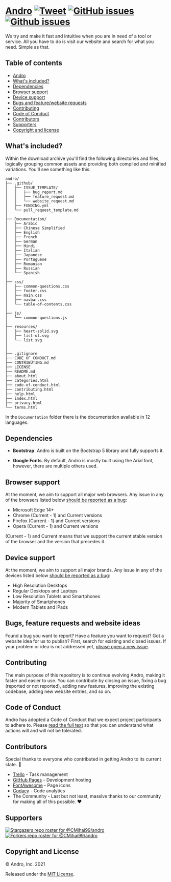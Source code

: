 # <a href="https://cmihai99.github.io/andro" target="_blank" id="andro">Andro</a> [![Tweet](https://img.shields.io/twitter/url/http/shields.io.svg?style=social)](https://twitter.com/intent/tweet?text=Find%20over%20100%20new%20and%20exciting%20websites%20at&url=http://cmihai99.github.io/andro&via=androteamfaq&hashtags=andro,webdevelopment,website,websitefinder,developers) [![GitHub issues](https://img.shields.io/github/issues/CMihai99/andro)](https://github.com/CMihai99/andro/issues) [![Github issues](https://img.shields.io/github/issues-closed/CMihai99/andro)](https://github.com/CMihai99/andro/issues?q=is%3Aissue+is%3Aclosed)

We try and make it fast and intuitive when you are in need of a tool or service. All you have to do is visit our website and search for what you need. Simple as that.

## Table of contents

- [Andro](#andro)
- [What's included?](#whats-included)
- [Dependencies](#dependencies)
- [Browser support](#browser-support)
- [Device support](#device-support)
- [Bugs and feature/website requests](#bugs-and-requests)
- [Contributing](#contributing)
- [Code of Conduct](#code-of-conduct)
- [Contributors](#contributors)
- [Supporters](#supporters)
- [Copyright and license](#copyright-and-license)

<a id="whats-included"><h2>What's included?</h2></a>

Within the download archive you'll find the following directories and files, logically grouping common assets and providing both compiled and minified variations. You'll see something like this:

```
andro/
├── .github/
│   ├── ISSUE_TEMPLATE/
│   │   ├── bug_report.md
│   │   ├── feature_request.md
│   │   └── website_request.md
│   ├── FUNDING.yml
│   └── pull_request_template.md
│
├── Documentation/
│   ├── Arabic
│   ├── Chinese Simplified
│   ├── English
│   ├── French
│   ├── German
│   ├── Hindi
│   ├── Italian
│   ├── Japanese
│   ├── Portuguese
│   ├── Romanian
│   ├── Russian
│   └── Spanish
│
├── css/
│   ├── common-questions.css
│   ├── footer.css
│   ├── main.css
│   ├── navbar.css
│   └── table-of-contents.css
│
├── js/
│   └── common-questions.js
│
├── resources/
│   ├── heart-solid.svg
│   ├── list-ul.svg
│   └── list.svg
│
│
├── .gitignore
├── CODE_OF_CONDUCT.md
├── CONTRIBUTING.md
├── LICENSE
├── README.md
├── about.html
├── categories.html
├── code-of-conduct.html
├── contributing.html
├── help.html
├── index.html
├── privacy.html
└── terms.html
```

In the `Documentation` folder there is the documentation available in 12 languages.

<a id="dependencies"><h2>Dependencies</h2></a>

- **Bootstrap**. Andro is built on the Bootstrap 5 library and fully supports it.

- **Google Fonts**. By default, Andro is mostly built using the Arial font, however, there are multiple others used.

<a id="browser-support"><h2>Browser support</h2></a>

At the moment, we aim to support all major web browsers. Any issue in any of the browsers listed below <a href="https://github.com/CMihai99/andro/issues/new?assignees=&labels=bug&template=bug_report.md&title=%5BBug%5D">should be reported as a bug</a>:

- Microsoft Edge 14+
- Chrome (Current - 1) and Current versions
- Firefox (Current - 1) and Current versions
- Opera (Current - 1) and Current versions

(Current - 1) and Current means that we support the current stable version of the browser and the version that precedes it.

<a id="device-support"><h2>Device support</h2></a>

At the moment, we aim to support all major brands. Any issue in any of the devices listed below <a href="https://github.com/CMihai99/andro/issues/new?assignees=&labels=bug&template=bug_report.md&title=%5BBug%5D">should be reported as a bug</a>:

- High Resolution Desktops
- Regular Desktops and Laptops
- Low Resolution Tablets and Smartphones
- Majority of Smartphones
- Modern Tablets and iPads

<a id="bugs-and-requests"><h2>Bugs, feature requests and website ideas</h2></a>

Found a bug you want to report? Have a feature you want to request? Got a website idea for us to publish? First, search for existing and closed issues. If your problem or idea is not addressed yet, [please open a new issue](https://github.com/CMihai99/andro/issues/new/choose).

<a id="contributing"><h2>Contributing</h2></a>

The main purpose of this repository is to continue evolving Andro, making it faster and easier to use. You can contribute by closing an issue, fixing a bug (reported or not reported), adding new features, improving the existing codebase, adding new website entries, and so on.

<a id="code-of-conduct"><h2>Code of Conduct</h2></a>

Andro has adopted a Code of Conduct that we expect project participants to adhere to. Please [read the full text](https://cmihai99.github.io/andro/code-of-conduct.html) so that you can understand what actions will and will not be tolerated.

<a id="contributors"><h2>Contributors</h2></a>

Special thanks to everyone who contributed in getting Andro to its current state. 👏

- [Trello](https://www.trello.com/) - Task management
- [GitHub Pages](https://pages.github.com/) - Development hosting
- [FontAwesome](https://www.fontawesome.com/) - Page icons
- [Codacy](https://www.codacy.com/) - Code analytics
- The Community - Last but not least, massive thanks to our community for making all of this possible. ♥

<a id="supporters"><h2>Supporters</h2></a>

[![Stargazers repo roster for @CMihai99/andro](https://reporoster.com/stars/CMihai99/andro)](https://github.com/CMihai99/andro/stargazers)
[![Forkers repo roster for @CMihai99/andro](https://reporoster.com/forks/CMihai99/andro)](https://github.com/CMihai99/andro/network/members)

<a id="copyright-and-license"><h2>Copyright and License</h2></a>

© Andro, Inc. 2021

Released under the [MIT License](LICENSE).
